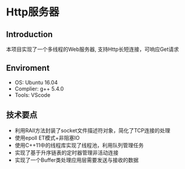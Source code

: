 # Http服务器

## Introduction

本项目实现了一个多线程的Web服务器, 支持Http长短连接，可响应Get请求

## Enviroment

- OS: Ubuntu 16.04
- Complier: g++ 5.4.0
- Tools: VScode 

## 技术要点

* 利用RAII方法封装了socket文件描述符对象，简化了TCP连接的处理
* 使用epoll ET模式+非阻塞IO 
* 使用C++11中的线程库实现了线程池，利用队列管理任务
* 实现了基于升序链表的定时器管理非活动连接
* 实现了一个Buffer类处理应用层需要发送与接收的数据

